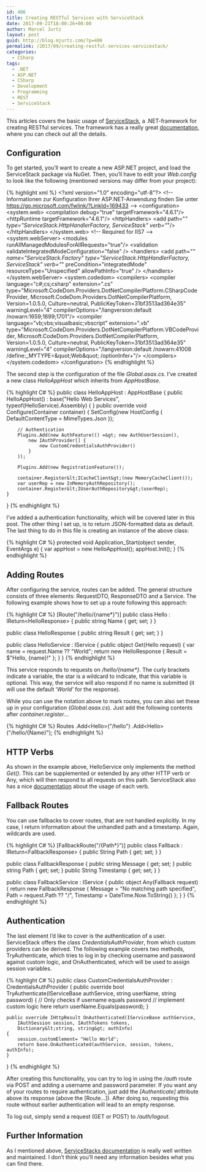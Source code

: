 ```yaml
---
id: 406
title: Creating RESTful Services with ServiceStack
date: 2017-09-21T18:00:26+00:00
author: Marcel Jurtz
layout: post
guid: http://blog.mjurtz.com/?p=406
permalink: /2017/09/creating-restful-services-servicestack/
categories:
  - CSharp
tags:
  - .NET
  - ASP.NET
  - CSharp
  - Development
  - Programming
  - REST
  - ServiceStack
---
```

This articles covers the basic usage of [ServiceStack](https://servicestack.net/), a .NET-framework for creating RESTful services. The framework has a really great [documentation](http://docs.servicestack.net/), where you can check out all the details.

## Configuration

To get started, you&#8217;ll want to create a new ASP.NET project, and load the ServiceStack package via NuGet. Then, you&#8217;ll have to edit your _Web.config_ to look like the following (mentioned versions may differ from your project):

{% highlight xml %}
&lt;?xml version="1.0" encoding="utf-8"?&gt;
&lt;!--
  Informationen zur Konfiguration Ihrer ASP.NET-Anwendung finden Sie unter
  https://go.microsoft.com/fwlink/?LinkId=169433
  --&gt;
&lt;configuration&gt;
  &lt;system.web&gt;
    &lt;compilation debug="true" targetFramework="4.6.1"/&gt;
    &lt;httpRuntime targetFramework="4.6.1"/&gt;
    &lt;httpHandlers&gt;
      &lt;add path="*" type="ServiceStack.HttpHandlerFactory, ServiceStack" verb="*"/&gt;
    &lt;/httpHandlers&gt;
  &lt;/system.web&gt;
  &lt;!-- Required for IIS7 --&gt;
  &lt;system.webServer&gt;
    &lt;modules runAllManagedModulesForAllRequests="true"/&gt;
    &lt;validation validateIntegratedModeConfiguration="false" /&gt;
    &lt;handlers&gt;
      &lt;add path="*" name="ServiceStack.Factory" type="ServiceStack.HttpHandlerFactory, ServiceStack" verb="*" preCondition="integratedMode" resourceType="Unspecified" allowPathInfo="true" /&gt;
    &lt;/handlers&gt;
  &lt;/system.webServer&gt;
  &lt;system.codedom&gt;
    &lt;compilers&gt;
      &lt;compiler language="c#;cs;csharp" extension=".cs"
        type="Microsoft.CodeDom.Providers.DotNetCompilerPlatform.CSharpCodeProvider, Microsoft.CodeDom.Providers.DotNetCompilerPlatform, Version=1.0.5.0, Culture=neutral, PublicKeyToken=31bf3513ad364e35"
        warningLevel="4" compilerOptions="/langversion:default /nowarn:1659;1699;1701"/&gt;
      &lt;compiler language="vb;vbs;visualbasic;vbscript" extension=".vb"
        type="Microsoft.CodeDom.Providers.DotNetCompilerPlatform.VBCodeProvider, Microsoft.CodeDom.Providers.DotNetCompilerPlatform, Version=1.0.5.0, Culture=neutral, PublicKeyToken=31bf3513ad364e35"
        warningLevel="4" compilerOptions="/langversion:default /nowarn:41008 /define:_MYTYPE=\&quot;Web\&quot; /optionInfer+"/&gt;
    &lt;/compilers&gt;
  &lt;/system.codedom&gt;
&lt;/configuration&gt;
{% endhighlight %}

The second step is the configuration of the file _Global.asax.cs_. I&#8217;ve created a new class _HelloAppHost_ which inherits from _AppHostBase_.

{% highlight C# %}
public class HelloAppHost : AppHostBase
{
    public HelloAppHost() : base("Hello Web Services", typeof(HelloService).Assembly) { }
    public override void Configure(Container container)
    {
        SetConfig(new HostConfig
        {
            DefaultContentType = MimeTypes.Json
        });

        // Authentication
        Plugins.Add(new AuthFeature(() =&gt; new AuthUserSession(),
            new IAuthProvider[] {
                new CustomCredentialsAuthProvider()
            }
        ));

        Plugins.Add(new RegistrationFeature());

        container.Register&lt;ICacheClient&gt;(new MemoryCacheClient());
        var userRep = new InMemoryAuthRepository();
        container.Register&lt;IUserAuthRepository&gt;(userRep);
    }
}
{% endhighlight %}

I&#8217;ve added a authentication functionality, which will be covered later in this post. The other thing I set up, is to return JSON-formatted data as default. The last thing to do in this file is creating an instance of the above class:

{% highlight C# %}
protected void Application_Start(object sender, EventArgs e)
{
    var appHost = new HelloAppHost();
    appHost.Init();
}
{% endhighlight %}

## Adding Routes

After configuring the service, routes can be added. The general structure consists of three elements: RequestDTO, ResponseDTO and a Service. The following example shows how to set up a route following this approach:

{% highlight C# %}
[Route("/hello/{name*}")]
public class Hello : IReturn&lt;HelloResponse&gt;
{
    public string Name { get; set; }
}

public class HelloResponse
{
    public string Result { get; set; }
}

public class HelloService : IService
{
    public object Get(Hello request)
    {
        var name = request.Name ?? "World";
        return new HelloResponse { Result = $"Hello, {name}!" };
    }
}
{% endhighlight %}

This service responds to requests on _/hello/{name*}_. The curly brackets indicate a variable, the star is a wildcard to indicate, that this variable is optional. This way, the service will also respond if no name is submitted (it will use the default &#8216;_World&#8217;_ for the response).

While you can use the notation above to mark routes, you can also set these up in your configuration (_Global.asax.cs_). Just add the following contents after _container.register_&#8230;

{% highlight C# %}
Routes
    .Add&lt;Hello&gt;("/hello")
    .Add&lt;Hello&gt;("/hello/{Name}");</pre>
{% endhighlight %}

## HTTP Verbs

As shown in the example above, HelloService only implements the method _Get()_. This can be supplemented or extended by any other HTTP verb or Any, which will then respond to all requests on this path. ServiceStack also has a nice [documentation](http://docs.servicestack.net/design-rest-services) about the usage of each verb.

## Fallback Routes

You can use fallbacks to cover routes, that are not handled explicitly. In my case, I return information about the unhandled path and a timestamp. Again, wildcards are used.

{% highlight C# %}
[FallbackRoute("/{Path*}")]
public class Fallback : IReturn&lt;FallbackResponse&gt;
{
    public String Path { get; set; }
}

public class FallbackResponse
{
    public string Message { get; set; }
    public string Path { get; set; }
    public String Timestamp { get; set; }
}

public class FallbackService : IService
{
    public object Any(Fallback request)
    {
        return new FallbackResponse {
            Message = "No matching path specified",
            Path = request.Path ?? "/",
            Timestamp = DateTime.Now.ToString()
        };
    }
}
{% endhighlight %}

## Authentication

The last element I&#8217;d like to cover is the authentication of a user. ServiceStack offers the class _CredentialsAuthProvider_, from which custom providers can be derived. The following example covers two methods, TryAuthenticate, which tries to log in by checking username and password against custom logic, and OnAuthenticated, which will be used to assign session variables.

{% highlight C# %}
public class CustomCredentialsAuthProvider : CredentialsAuthProvider
{
    public override bool TryAuthenticate(IServiceBase authService,
    string userName, string password)
    {
        // Only checks if username equals password
        // implement custom logic here
        return userName.Equals(password);
    }

    public override IHttpResult OnAuthenticated(IServiceBase authService,
        IAuthSession session, IAuthTokens tokens,
        Dictionary&lt;string, string&gt; authInfo)
    {
        session.customElement= "Hello World";
        return base.OnAuthenticated(authService, session, tokens, authInfo);
    }
}
{% endhighlight %}

After creating this functionality, you can try to log in using the _/auth_ route via POST and adding a username and password parameter. If you want any of your routes to require authentication, just add the _[Authenticate]_ attribute above its response (above the [Route&#8230;]). After doing so, requesting this route without earlier authentication will lead to an empty response.

To log out, simply send a request (GET or POST) to _/auth/logout_.

## Further Information

As I mentioned above, [ServiceStacks documentation](http://docs.servicestack.net/) is really well written and maintained. I don&#8217;t think you&#8217;ll need any information besides what you can find there.
